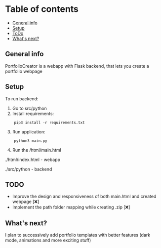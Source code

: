 
# Table of contents
* [General info](#general-info)
* [Setup](#setup)
* [ToDo](#todo)
* [What's next?](#whats-next?)

## General info
PortfolioCreator is a webapp with Flask backend, that lets you create a portfolio webpage

## Setup


To run backend:
1. Go to src/python 
2. Install requirements: 
```
	pip3 install -r requirements.txt
```
3. Run application:
```
	python3 main.py
```
4. Run the /html/main.html


./html/index.html - webapp

./src/python - backend


## TODO 
* Improve the design and responsiveness of both main.html and created webpage [❌]
* Implement the path folder mapping while creating .zip [❌]

## What's next? 
I plan to successively add portfolio templates with better features (dark mode, animations and more exciting stuff) 
